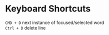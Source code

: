 # Keyboard Shortcuts

`CMD + D`  next instance of focused/selected word  
`Ctrl + D`  delete line  





















